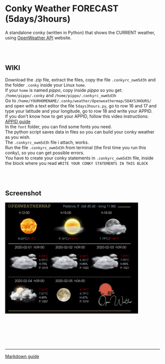 # Conky Weather FORECAST (5days/3hours)
 
A standalone conky (written in Python) that shows the CURRENT weather, using [OpenWeather API](https://openweathermap.org/) website.<br>

<br>
<br>

## **WIKI**<br>

Download the .zip file, extract the files, copy the file `.conkyrc_owm5d3h` and the folder `.conky` inside your Linux `home`.<br>
If your `home` is named *pippo*, copy inside *pippo* so you get: `/home/pippo/.conky` and `/home/pippo/.conkyrc_owm5d3h`<br>
Go to `/home/YOURHOMENAME/.conky/weather/Openweathermap/5DAYS3HOURS/` and open with a text editor the file `5days3hours.py`, go to row 16 and 17 and type your latitude and your longitude, go to row 18 and write your APPID.<br>
If you don't know how to get your APPID, follow this video instructions: [APPID guide](https://youtu.be/FxcR7c3YwEQ?si=wD5IBWCfEG1cvo1p&t=65)
<br>
In the `font` folder, you can find some fonts you need.<br>
The python script saves data in files so you can build your conky weather as you wish.<br>
The `.conkyrc_owm5d3h` file i attach, works.<br>
Run the file `.conkyrc_owm5d3h` from terminal (the first time you run this conky), so you can get possible errors.<br>
You have to create your conky statements in `.conkyrc_owm5d3h` file, inside the block where you read `WRITE YOUR CONKY STATEMENTS IN THIS BLOCK`




<br>
<br>

## Screenshot

![](https://github.com/TheHeadlessOfficial/weather_5days3hoursOWM/blob/main/.conky/docs/screenshot.png)<br>

<br>
<br>
<br>
<br>
<br>

---
[Markdown guide](https://docs.github.com/en/get-started/writing-on-github/getting-started-with-writing-and-formatting-on-github/basic-writing-and-formatting-syntax)


